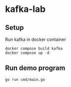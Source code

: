 # kafka-lab


## Setup

Run kafka in docker container

```
docker compose build kafka
docker compose up -d
```

## Run demo program

```
go run cmd/main.go
```
